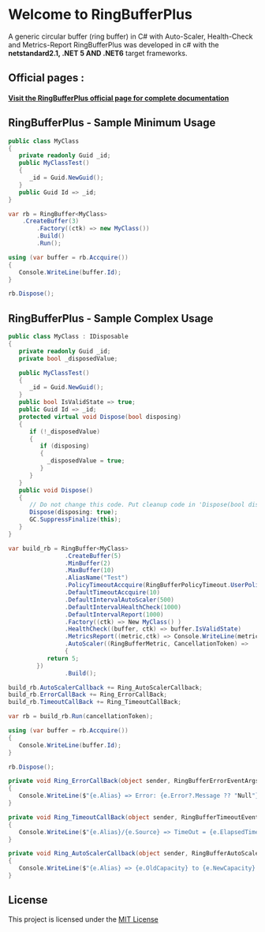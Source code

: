 # **Welcome to RingBufferPlus**

A generic circular buffer (ring buffer) in C# with Auto-Scaler, Health-Check and Metrics-Report
RingBufferPlus was developed in c# with the **netstandard2.1, .NET 5 AND .NET6** target frameworks.

## **Official pages** :

#### **[Visit the RingBufferPlus official page for complete documentation](https://fracerqueira.github.io/RingBufferPlus)**

## **RingBufferPlus - Sample Minimum Usage**

```csharp
public class MyClass
{
   private readonly Guid _id;
   public MyClassTest()
   {
      _id = Guid.NewGuid();
   }
   public Guid Id => _id;
}

var rb = RingBuffer<MyClass>
	.CreateBuffer(3)
        .Factory((ctk) => new MyClass())
        .Build()
        .Run();

using (var buffer = rb.Accquire())
{ 
   Console.WriteLine(buffer.Id);
}

rb.Dispose();

```

## **RingBufferPlus - Sample Complex Usage**

```csharp
public class MyClass : IDisposable
{
   private readonly Guid _id;
   private bool _disposedValue;

   public MyClassTest()
   {
      _id = Guid.NewGuid();
   }
   public bool IsValidState => true;	
   public Guid Id => _id;
   protected virtual void Dispose(bool disposing)
   {
      if (!_disposedValue)
      {
         if (disposing)
         {
           _disposedValue = true;
         }
      }
   }
   public void Dispose()
   {
      // Do not change this code. Put cleanup code in 'Dispose(bool disposing)' method
      Dispose(disposing: true);
      GC.SuppressFinalize(this);
   }
}

var build_rb = RingBuffer<MyClass>
                .CreateBuffer(5)
                .MinBuffer(2)
                .MaxBuffer(10)
                .AliasName("Test")
                .PolicyTimeoutAccquire(RingBufferPolicyTimeout.UserPolicy, (metric,ctk) => true)
                .DefaultTimeoutAccquire(10)
                .DefaultIntervalAutoScaler(500)
                .DefaultIntervalHealthCheck(1000)
                .DefaultIntervalReport(1000)
                .Factory((ctk) => New MyClass() )
                .HealthCheck((buffer, ctk) => buffer.IsValidState)
                .MetricsReport((metric,ctk) => Console.WriteLine(metric.ErrorCount))
                .AutoScaler((RingBufferMetric, CancellationToken) =>
                {
		   return 5;	
		})
                .Build();

build_rb.AutoScalerCallback += Ring_AutoScalerCallback;
build_rb.ErrorCallBack += Ring_ErrorCallBack;
build_rb.TimeoutCallBack += Ring_TimeoutCallBack;

var rb = build_rb.Run(cancellationToken);

using (var buffer = rb.Accquire())
{ 
   Console.WriteLine(buffer.Id);
}

rb.Dispose();

private void Ring_ErrorCallBack(object sender, RingBufferErrorEventArgs e)
{
   Console.WriteLine($"{e.Alias} => Error: {e.Error?.Message ?? "Null"}.");
}

private void Ring_TimeoutCallBack(object sender, RingBufferTimeoutEventArgs e)
{
   Console.WriteLine($"{e.Alias}/{e.Source} => TimeOut = {e.ElapsedTime}/{e.Timeout} Erros={e.Metric.ErrorCount} Overload = {e.Metric.OverloadCount}. Cap./Run./Aval. = {e.Metric.Capacity}/{e.Metric.Running}/{e.Metric.Avaliable}");
}

private void Ring_AutoScalerCallback(object sender, RingBufferAutoScaleEventArgs e)
{
   Console.WriteLine($"{e.Alias} => {e.OldCapacity} to {e.NewCapacity}.Error/Timeout = {e.Metric.ErrorCount}/{e.Metric.TimeoutCount} Over = {e.Metric.OverloadCount} Cap./Run./Aval. = {e.Metric.Capacity}/{e.Metric.Running}/{e.Metric.Avaliable}");
}

```

## **License**

This project is licensed under the [MIT License](https://github.com/FRACerqueira/RingBufferPlus/blob/master/LICENSE)

